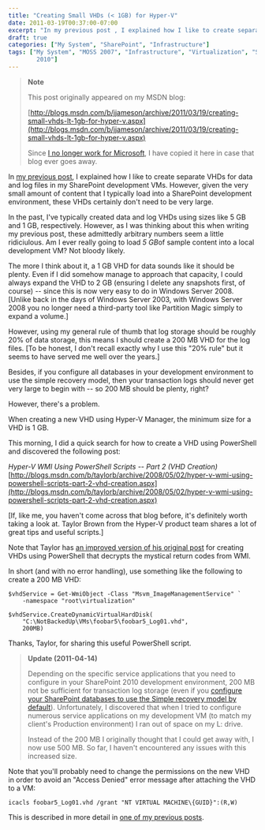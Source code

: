 ```yaml
---
title: "Creating Small VHDs (< 1GB) for Hyper-V"
date: 2011-03-19T00:37:00-07:00
excerpt: "In my previous post , I explained how I like to create separate VHDs for data and log files in my SharePoint development VMs. However, given the very small amount of content that I typically load into a SharePoint development environment, these VHDs certainly..."
draft: true
categories: ["My System", "SharePoint", "Infrastructure"]
tags: ["My System", "MOSS 2007", "Infrastructure", "Virtualization", "SharePoint 
		2010"]
---
```


> **Note**
>
> This post originally appeared on my MSDN blog:
>
> [http://blogs.msdn.com/b/jjameson/archive/2011/03/19/creating-small-vhds-lt-1gb-for-hyper-v.aspx](http://blogs.msdn.com/b/jjameson/archive/2011/03/19/creating-small-vhds-lt-1gb-for-hyper-v.aspx)
>
> Since
> [I no longer work for Microsoft](/blog/jjameson/2011/09/02/last-day-with-microsoft), I have copied it here in case that blog
> ever goes away.

In [my previous post](/blog/jjameson/2011/03/19/cdl-for-sharepoint-a-k-a-quot-you-can-never-have-too-many-spindles-quot), I explained how I like to create separate VHDs for data and  log files in my SharePoint development VMs. However, given the very small amount  of content that I typically load into a SharePoint development environment, these  VHDs certainly don't need to be very large.

In the past, I've typically created data and log VHDs using sizes like 5 GB and  1 GB, respectively. However, as I was thinking about this when writing my previous  post, these admittedly arbitrary numbers seem a little ridiciulous. Am I ever really  going to load *5 GB*of sample content into a local development VM? Not bloody  likely.

The more I think about it, a 1 GB VHD for data sounds like it should be plenty.  Even if I did somehow manage to approach that capacity, I could always expand the  VHD to 2 GB (ensuring I delete any snapshots first, of course) -- since this is  now very easy to do in Windows Server 2008. [Unlike back in the days of Windows  Server 2003, with Windows Server 2008 you no longer need a third-party tool like  Partition Magic simply to expand a volume.]

However, using my general rule of thumb that log storage should be roughly 20%  of data storage, this means I should create a 200 MB VHD for the log files. [To  be honest, I don't recall exactly why I use this "20% rule" but it seems to have  served me well over the years.]

Besides, if you configure all databases in your development environment to use  the simple recovery model, then your transaction logs should never get very large  to begin with -- so 200 MB should be plenty, right?

However, there's a problem.

When creating a new VHD using Hyper-V Manager, the minimum size for a VHD is  1 GB.

This morning, I did a quick search for how to create a VHD using PowerShell and  discovered the following post:

<cite>Hyper-V WMI Using PowerShell Scripts -- Part 2 (VHD Creation)</cite>
[http://blogs.msdn.com/b/taylorb/archive/2008/05/02/hyper-v-wmi-using-powershell-scripts-part-2-vhd-creation.aspx](http://blogs.msdn.com/b/taylorb/archive/2008/05/02/hyper-v-wmi-using-powershell-scripts-part-2-vhd-creation.aspx)

[If, like me, you haven't come across that blog before, it's definitely worth  taking a look at. Taylor Brown from the Hyper-V product team shares a lot of great  tips and useful scripts.]

Note that Taylor has [an improved version of his original post](http://blogs.msdn.com/b/taylorb/archive/2008/06/18/hyper-v-wmi-rich-error-messages-for-non-zero-returnvalue-no-more-32773-32768-32700.aspx) for creating VHDs using PowerShell  that decrypts the mystical return codes from WMI.

In short (and with no error handling), use something like the following to create  a 200 MB VHD:

```
$vhdService = Get-WmiObject -Class "Msvm_ImageManagementService" `
    -namespace "root\virtualization"
    
$vhdService.CreateDynamicVirtualHardDisk(
    "C:\NotBackedUp\VMs\foobar5\foobar5_Log01.vhd",
    200MB)
```

Thanks, Taylor, for sharing this useful PowerShell script.

> **Update (2011-04-14)**
>
> Depending on the specific service applications that you need to configure
> in your SharePoint 2010 development environment, 200 MB not be sufficient
> for transaction log storage (even if you
> [configure your SharePoint databases to use the Simple recovery model by
> default](/blog/jjameson/2011/03/19/using-the-simple-recovery-model-for-sharepoint-development-environments)). Unfortunately, I discovered that when I tried to configure
> numerous service applications on my development VM (to match my client's
> Production environment) I ran out of space on my L: drive.
>
> Instead of the 200 MB I originally thought that I could get away with,
> I now use 500 MB. So far, I haven't encountered any issues with this increased
> size.

Note that you'll probably need to change the permissions on the new VHD in order  to avoid an "Access Denied" error message after attaching the VHD to a VM:

```
icacls foobar5_Log01.vhd /grant "NT VIRTUAL MACHINE\{GUID}":(R,W)
```

This is described in more detail in [one of my previous posts](/blog/jjameson/2009/08/13/using-sysprep-ed-vhds-for-new-hyper-v-virtual-machines).

